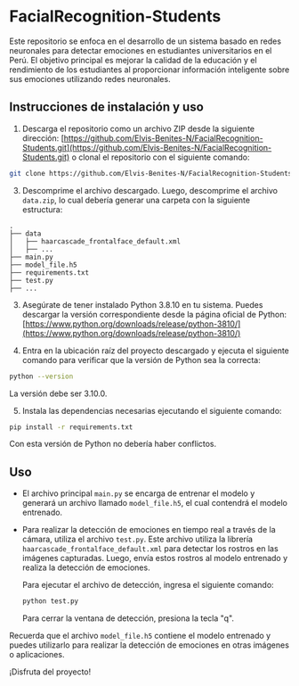 # FacialRecognition-Students
Este repositorio se enfoca en el desarrollo de un sistema basado en redes neuronales para detectar emociones en estudiantes universitarios en el Perú. El objetivo principal es mejorar la calidad de la educación y el rendimiento de los estudiantes al proporcionar información inteligente sobre sus emociones utilizando redes neuronales.

## Instrucciones de instalación y uso

1. Descarga el repositorio como un archivo ZIP desde la siguiente dirección: [https://github.com/Elvis-Benites-N/FacialRecognition-Students.git](https://github.com/Elvis-Benites-N/FacialRecognition-Students.git) o clonal el repositorio con el siguiente comando:
```bash
git clone https://github.com/Elvis-Benites-N/FacialRecognition-Students.git
```
3. Descomprime el archivo descargado. Luego, descomprime el archivo `data.zip`, lo cual debería generar una carpeta con la siguiente estructura:

```
.
├── data
│   ├── haarcascade_frontalface_default.xml
│   ├── ...
├── main.py
├── model_file.h5
├── requirements.txt
├── test.py
├── ...
```

3. Asegúrate de tener instalado Python 3.8.10 en tu sistema. Puedes descargar la versión correspondiente desde la página oficial de Python: [https://www.python.org/downloads/release/python-3810/](https://www.python.org/downloads/release/python-3810/)

4. Entra en la ubicación raíz del proyecto descargado y ejecuta el siguiente comando para verificar que la versión de Python sea la correcta:

```bash
python --version
```

La versión debe ser 3.10.0.

5. Instala las dependencias necesarias ejecutando el siguiente comando:

```bash
pip install -r requirements.txt
```

Con esta versión de Python no debería haber conflictos.

## Uso

- El archivo principal `main.py` se encarga de entrenar el modelo y generará un archivo llamado `model_file.h5`, el cual contendrá el modelo entrenado.

- Para realizar la detección de emociones en tiempo real a través de la cámara, utiliza el archivo `test.py`. Este archivo utiliza la librería `haarcascade_frontalface_default.xml` para detectar los rostros en las imágenes capturadas. Luego, envía estos rostros al modelo entrenado y realiza la detección de emociones. 

  Para ejecutar el archivo de detección, ingresa el siguiente comando:

  ```bash
  python test.py
  ```

  Para cerrar la ventana de detección, presiona la tecla "q".

Recuerda que el archivo `model_file.h5` contiene el modelo entrenado y puedes utilizarlo para realizar la detección de emociones en otras imágenes o aplicaciones.

¡Disfruta del proyecto!

